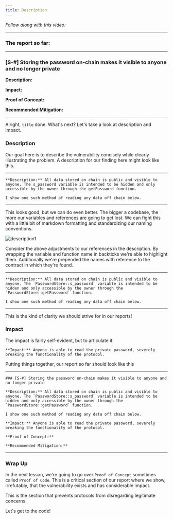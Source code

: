```yaml
---
title: Description
---
```


_Follow along with this video:_

---

### The report so far:

---

### [S-#] Storing the password on-chain makes it visible to anyone and no longer private

**Description:**

**Impact:**

**Proof of Concept:**

**Recommended Mitigation:**

---

Alright, `title` done. What's next? Let's take a look at description and impact.

### Description

Our goal here is to describe the vulnerability concisely while clearly illustrating the problem. A description for our finding here might look like this.

---

```
**Description:** All data stored on chain is public and visible to anyone. The s_password variable is intended to be hidden and only accessible by the owner through the getPassword function.

I show one such method of reading any data off chain below.
```

---

This looks good, but we can do even better. The bigger a codebase, the more our variables and references are going to get lost. We can fight this with a little bit of markdown formatting and standardizing our naming conventions.

![description1](/security-section-3/15-description/description1.png)

Consider the above adjustments to our references in the description. By wrapping the variable and function name in backticks we're able to highlight them. Additionally we're prepended the names with reference to the contract in which they're found.

---

```
**Description:** All data stored on chain is public and visible to anyone. The `PasswordStore::s_password` variable is intended to be hidden and only accessible by the owner through the `PasswordStore::getPassword` function.

I show one such method of reading any data off chain below.
```

---

This is the kind of clarity we should strive for in our reports!

### Impact

The impact is fairly self-evident, but to articulate it:

```
**Impact:** Anyone is able to read the private password, severely breaking the functionality of the protocol.
```

Putting things together, our report so far should look like this

---

```
### [S-#] Storing the password on-chain makes it visible to anyone and no longer private

**Description:** All data stored on chain is public and visible to anyone. The `PasswordStore::s_password` variable is intended to be hidden and only accessible by the owner through the `PasswordStore::getPassword` function.

I show one such method of reading any data off chain below.

**Impact:** Anyone is able to read the private password, severely breaking the functionality of the protocol.

**Proof of Concept:**

**Recommended Mitigation:**
```

---

### Wrap Up

In the next lesson, we're going to go over `Proof of Concept` sometimes called `Proof of Code`. This is a critical section of our report where we show, irrefutably, that the vulnerability exists and has considerable impact.

This is the section that prevents protocols from disregarding legitimate concerns.

Let's get to the code!
